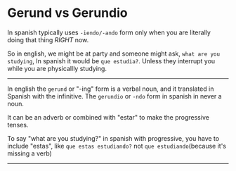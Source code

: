 # Gerund vs Gerundio 


In spanish typically uses `-iendo/-ando` form only when you are literally doing that thing *RIGHT* now. 

So in english, we might be at party and someone might ask, `what are you studying`, In spanish it would be `que estudia?`. Unless they interrupt you while you are physicallly studying.


---

In english the `gerund` or "-ing" form is a verbal noun, and it translated in Spanish with the infinitive. The `gerundio` or `-ndo` form in spanish in never a noun. 

It can be an adverb or combined with "estar" to make the progressive tenses. 

To say "what are you studying?" in spanish with progressive, you have to include "estas", like `que estas estudiando?` not `que estudiando`(because it's missing a verb)

---
